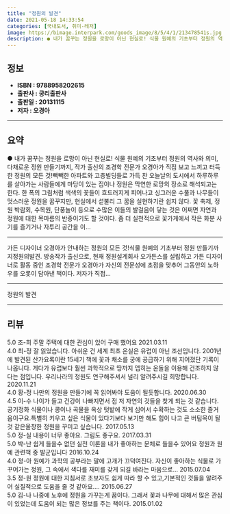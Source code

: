```yaml
---
title: "정원의 발견"
date: 2021-05-18 14:33:54
categories: [국내도서, 취미-레저]
image: https://bimage.interpark.com/goods_image/8/5/4/1/213478541s.jpg
description: ● 내가 꿈꾸는 정원을 로망이 아닌 현실로! 식물 원예의 기초부터 정원의 역사와 의미, 다채로운 정원 만들기까지, 작가 출신의 조경학 전문가 오경아가 직접 보고 느끼고 터득한 정원의 모든 것!빽빽한 아파트와 고층빌딩들로 가득 찬 오늘날의 도시에서 하루하루를 살아가는 사람들에게 마당이
---
```


## **정보**

- **ISBN : 9788958202615**
- **출판사 : 궁리출판사**
- **출판일 : 20131115**
- **저자 : 오경아**

------



## **요약**

●  내가 꿈꾸는 정원을 로망이 아닌 현실로!  식물 원예의 기초부터 정원의 역사와 의미, 다채로운 정원 만들기까지, 작가 출신의 조경학 전문가 오경아가 직접 보고 느끼고 터득한 정원의 모든 것!빽빽한 아파트와 고층빌딩들로 가득 찬 오늘날의 도시에서 하루하루를 살아가는 사람들에게 마당이 있는 집이나 정원은 막연한 로망의 장소로 해석되고는 한다. 한 폭의 그림처럼 색색의 꽃들이 흐드러지게 피어나고 싱그러운 수풀과 나무들이 멋스러운 정원을 꿈꾸지만, 현실에서 섣불리 그 꿈을 실현하기란 쉽지 않다. 꽃 축제, 정원 박람회, 수목원, 단풍놀이 등으로 수많은 이들의 발걸음이 닿는 것은 어쩌면 자연과 정원에 대한 목마름의 반증이기도 할 것이다. 좀 더 실천적으로 꽃가게에서 작은 화분 사기를 즐기거나 자투리 공간을 이...

------

가든 디자이너 오경아가 안내하는 정원의 모든 것!식물 원예의 기초부터 정원 만들기까지정원의발견. 방송작가 출신으로, 현재 정원설계회사 오가든스를 설립하고 가든 디자이너로 활동 중인 조경학 전문가 오경아가 자신의 전문성에 초점을 맞추어 그동안의 노하우를 오롯이 담아낸 책이다. 저자가 직접... 

------


정원의 발견 

------


## **리뷰** 

5.0 조-희 주말 주택에 대한 관심이 있어 구매 했어요 2021.03.11 <br/>4.0 최-정 잘 읽었습니다. 아쉬운 건 세계 최초 온실은 유럽이 아닌 조선입니다. 2001년에 발견된 산가요록이란 15세기 책에 꽃과 채소를 궁에 공급하기 위해 지어졌단 기록이 나옵니다. 게다가 유럽보다 훨씬 과학적으로 땅까지 뎁히는 온돌을 이용해 건조하지 않다는 점입니다. 우리나라의 정원도 연구해주셔서 널리 알려주시길 희망합니다. 2020.11.21 <br/>4.0 황-정 나만의 정원을 만들기에 꼭 읽어봐야 도움이 될듯합니다. 2020.06.30 <br/>4.5 이-수 나이가 들고 건강이 나빠지면서 점 저 자연의 것들을 찾게 되는 것 같습니다.공기정화 식물이나 콩이나 곡물을 옥상 텃밭에 작게 심어서 수확하는 것도 소소한 즐거움이구요.특별히 키우고 싶은 식물이 있다기보다 보기만 해도 힘이 나고 큰 버팀목이 될 것 같은울창한 정원을 꾸미고 싶습니다. 2017.05.13 <br/>5.0 정-실 내용이 너무 좋아요. 그림도 좋구요. 2017.03.31 <br/>5.0 박-난 쉽게 들을수 없던 실전 이론을 내가 좋아하는 문체로 들을수 있어요 정원과 원예 관련책 중 발군입니다 2016.10.24 <br/>4.0 정-아 원예가 과학의 공부라는 말에 고개가 끄덕여진다. 자신이 좋아하는 식물로 가꾸어가는 정원, 그 속에서 색다를 재미를 갖게 되길 바라는 마음으로... 2015.07.04 <br/>3.5 정-원 정원에 대한 지침서로 초보자도 쉽게 따라 할 수 있고,기본적인 것들을 알려주어 실질적으로 도움을 줄 것 같아요.... 2015.06.27 <br/>5.0 김-나 나중에 노후에 정원을 가꾸는게 꿈이다. 그래서 꽃과 나무에 대해서 많은 관심이 있었는데 도움이 되는 많은 정보를 주는 책이다. 2015.01.02 <br/>
